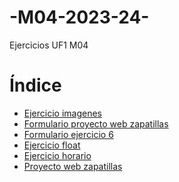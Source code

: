 # -M04-2023-24-
Ejercicios UF1 M04
<!DOCTYPE html>
<html>
<head>
    <meta charset="UTF-8">
    <meta name="viewport" content="width=device-width, initial-scale=1.0">
    <title>Índice</title>
</head>
<body>
    <h1>Índice</h1>
    <ul>
        <li><a href="https://github.com/dmoreno4/M04-2023-24/blob/main/Ejercicio%20imagenes/Ejercicioimagenes.html">Ejercicio imagenes</a></li>
        <li><a href="https://github.com/dmoreno4/M04-2023-24/blob/main/Ejercicio%20formulario/Pr%C3%A0ctica_6_formulari%20-%20copia.html">Formulario proyecto web zapatillas</a></li>
        <li><a href="https://github.com/dmoreno4/M04-2023-24/blob/main/Ejercicio%20formulario/Pr%C3%A0ctica_6_formulari.html">Formulario ejercicio 6</a></li>
        <li><a href="https://github.com/dmoreno4/M04-2023-24/blob/main/Ejerciciofloat/Pr%C3%A0ctica%208.%20Introducci%C3%B3%20HTML.%20Posicionament%20Float.html">Ejercicio float</a></li>
        <li><a href="https://github.com/dmoreno4/M04-2023-24/blob/main/Horario/Ejercicio%20horario.html">Ejercicio horario</a></li>
        <li><a href="https://github.com/dmoreno4/M04-2023-24/blob/main/Proyecto%20web%20zapatillas/Proyecto%20web%20zapatillas.html">Proyecto web zapatillas</a></li>
    </ul>
</body>
</html>
